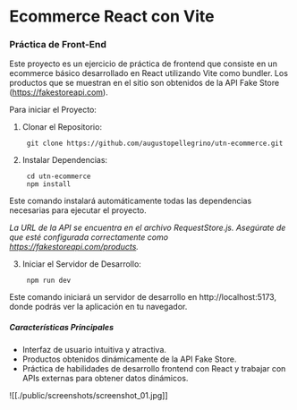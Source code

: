# Ecommerce React con Vite
### Práctica de Front-End

Este proyecto es un ejercicio de práctica de frontend que consiste en un ecommerce básico desarrollado en React utilizando Vite como bundler. Los productos que se muestran en el sitio son obtenidos de la API Fake Store (https://fakestoreapi.com).

Para iniciar el Proyecto:

1. Clonar el Repositorio:

        git clone https://github.com/augustopellegrino/utn-ecommerce.git

2. Instalar Dependencias:

        cd utn-ecommerce
        npm install

Este comando instalará automáticamente todas las dependencias necesarias para ejecutar el proyecto.

*La URL de la API se encuentra en el archivo RequestStore.js. Asegúrate de que esté configurada correctamente como https://fakestoreapi.com/products.*

3. Iniciar el Servidor de Desarrollo:

        npm run dev

Este comando iniciará un servidor de desarrollo en http://localhost:5173, donde podrás ver la aplicación en tu navegador.

##### Características Principales

- Interfaz de usuario intuitiva y atractiva.
- Productos obtenidos dinámicamente de la API Fake Store.
- Práctica de habilidades de desarrollo frontend con React y trabajar con APIs externas para obtener datos dinámicos.

![[./public/screenshots/screenshot_01.jpg]]